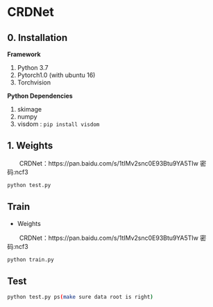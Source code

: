 # CRDNet

## 0. Installation

**Framework**
1. Python 3.7
2. Pytorch1.0 (with ubuntu 16)
3. Torchvision

**Python Dependencies**

1. skimage
2. numpy
3. visdom : `pip install visdom`


## 1. Weights

 <p>&emsp;&emsp;CRDNet：https://pan.baidu.com/s/1tIMv2snc0E93Btu9YA5TIw  密码:ncf3 </p>

```python
python test.py
```

## Train
*  Weights

<p>&emsp;&emsp;CRDNet：https://pan.baidu.com/s/1tIMv2snc0E93Btu9YA5TIw  密码:ncf3 </p>

```bash
python train.py 
```


## Test

```bash
python test.py ps(make sure data root is right)
```
